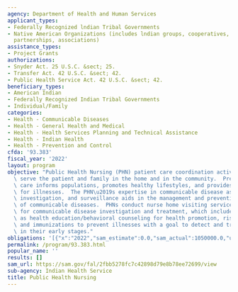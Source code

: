 ```yaml
---
agency: Department of Health and Human Services
applicant_types:
- Federally Recognized lndian Tribal Governments
- Native American Organizations (includes lndian groups, cooperatives, corporations,
  partnerships, associations)
assistance_types:
- Project Grants
authorizations:
- Snyder Act. 25 U.S.C. &sect; 25.
- Transfer Act. 42 U.S.C. &sect; 42.
- Public Health Service Act. 42 U.S.C. &sect; 42.
beneficiary_types:
- American Indian
- Federally Recognized Indian Tribal Governments
- Individual/Family
categories:
- Health - Communicable Diseases
- Health - General Health and Medical
- Health - Health Services Planning and Technical Assistance
- Health - Indian Health
- Health - Prevention and Control
cfda: '93.383'
fiscal_year: '2022'
layout: program
objective: "Public Health Nursing (PHN) patient care coordination activities aim to\
  \ serve the patient and family in the home and in the community.  Preventative health\
  \ care informs populations, promotes healthy lifestyles, and provides early treatment\
  \ for illnesses.  The PHN\u2019s expertise in communicable disease assessment, outreach,\
  \ investigation, and surveillance aids in the management and prevention of the spread\
  \ of communicable diseases.  PHNs conduct nurse home visiting services via referral\
  \ for communicable disease investigation and treatment, which includes such services\
  \ as health education/behavioral counseling for health promotion, risk reduction,\
  \ and immunizations to prevent illnesses with a goal to detect and treat problems\
  \ in their early stages."
obligations: '[{"x":"2022","sam_estimate":0.0,"sam_actual":1050000.0,"usa_spending_actual":1050000.0},{"x":"2023","sam_estimate":1050000.0,"sam_actual":0.0,"usa_spending_actual":0.0},{"x":"2024","sam_estimate":1050000.0,"sam_actual":0.0,"usa_spending_actual":0.0}]'
permalink: /program/93.383.html
popular_name: ''
results: []
sam_url: https://sam.gov/fal/2fbb5278fc7c42898d79e8b78ee72699/view
sub-agency: Indian Health Service
title: Public Health Nursing
---
```


